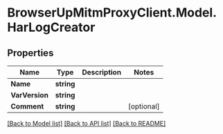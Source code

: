 # BrowserUpMitmProxyClient.Model.HarLogCreator

## Properties

Name | Type | Description | Notes
------------ | ------------- | ------------- | -------------
**Name** | **string** |  | 
**VarVersion** | **string** |  | 
**Comment** | **string** |  | [optional] 

[[Back to Model list]](../../README.md#documentation-for-models) [[Back to API list]](../../README.md#documentation-for-api-endpoints) [[Back to README]](../../README.md)

